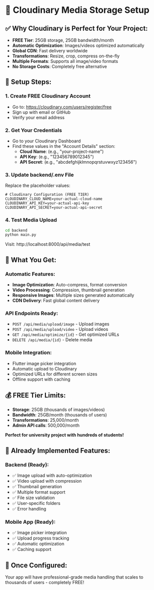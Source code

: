# 🎯 Cloudinary Media Storage Setup

## ✅ **Why Cloudinary is Perfect for Your Project:**

- **FREE Tier**: 25GB storage, 25GB bandwidth/month
- **Automatic Optimization**: Images/videos optimized automatically
- **Global CDN**: Fast delivery worldwide
- **Transformations**: Resize, crop, compress on-the-fly
- **Multiple Formats**: Supports all image/video formats
- **No Storage Costs**: Completely free alternative

## 🚀 **Setup Steps:**

### **1. Create FREE Cloudinary Account**
- Go to: https://cloudinary.com/users/register/free
- Sign up with email or GitHub
- Verify your email address

### **2. Get Your Credentials**
- Go to your Cloudinary Dashboard
- Find these values in the "Account Details" section:
  - **Cloud Name**: (e.g., "your-project-name")
  - **API Key**: (e.g., "123456789012345")
  - **API Secret**: (e.g., "abcdefghijklmnopqrstuvwxyz123456")

### **3. Update backend/.env File**
Replace the placeholder values:

```env
# Cloudinary Configuration (FREE TIER)
CLOUDINARY_CLOUD_NAME=your-actual-cloud-name
CLOUDINARY_API_KEY=your-actual-api-key
CLOUDINARY_API_SECRET=your-actual-api-secret
```

### **4. Test Media Upload**
```bash
cd backend
python main.py
```

Visit: http://localhost:8000/api/media/test

## 🎯 **What You Get:**

### **Automatic Features:**
- **Image Optimization**: Auto-compress, format conversion
- **Video Processing**: Compression, thumbnail generation
- **Responsive Images**: Multiple sizes generated automatically
- **CDN Delivery**: Fast global content delivery

### **API Endpoints Ready:**
- `POST /api/media/upload/image` - Upload images
- `POST /api/media/upload/video` - Upload videos
- `GET /api/media/optimize/{id}` - Get optimized URLs
- `DELETE /api/media/{id}` - Delete media

### **Mobile Integration:**
- Flutter image picker integration
- Automatic upload to Cloudinary
- Optimized URLs for different screen sizes
- Offline support with caching

## 💰 **FREE Tier Limits:**
- **Storage**: 25GB (thousands of images/videos)
- **Bandwidth**: 25GB/month (thousands of users)
- **Transformations**: 25,000/month
- **Admin API calls**: 500,000/month

**Perfect for university project with hundreds of students!**

## 🔧 **Already Implemented Features:**

### **Backend (Ready):**
- ✅ Image upload with auto-optimization
- ✅ Video upload with compression
- ✅ Thumbnail generation
- ✅ Multiple format support
- ✅ File size validation
- ✅ User-specific folders
- ✅ Error handling

### **Mobile App (Ready):**
- ✅ Image picker integration
- ✅ Upload progress tracking
- ✅ Automatic optimization
- ✅ Caching support

## 🎉 **Once Configured:**
Your app will have professional-grade media handling that scales to thousands of users - completely FREE!